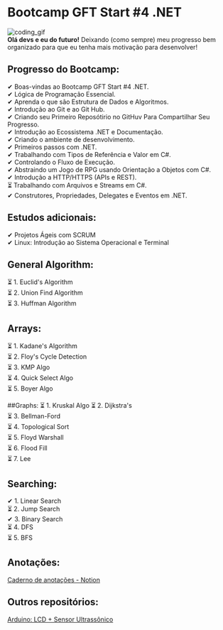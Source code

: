 # Bootcamp GFT Start #4 .NET

![coding_gif](https://media.giphy.com/media/26tn33aiTi1jkl6H6/giphy.gif)  
**Olá devs e eu do futuro!** Deixando (como sempre) meu progresso bem organizado para que eu tenha mais motivação para desenvolver!

## Progresso do Bootcamp:
✔ Boas-vindas ao Bootcamp GFT Start #4 .NET.  
✔ Lógica de Programação Essencial.  
✔ Aprenda o que são Estrutura de Dados e Algoritmos.  
✔ Introdução ao Git e ao Git Hub.  
✔ Criando seu Primeiro Reposótirio no GitHuv Para Compartilhar Seu Progresso.  
✔ Introdução ao Ecossistema .NET e Documentação.  
✔ Criando o ambiente de desenvolvimento.  
✔ Primeiros passos com .NET.  
✔ Trabalhando com Tipos de Referência e Valor em C#.  
✔ Controlando o Fluxo de Execução.  
✔ Abstraindo um Jogo de RPG usando Orientação a Objetos com C#.  
✔ Introdução a HTTP/HTTPS (APIs e REST).  
⏳ Trabalhando com Arquivos e Streams em C#.  
✔ Construtores, Propriedades, Delegates e Eventos em .NET.  

## Estudos adicionais:
✔ Projetos Ágeis com SCRUM  
✔ Linux: Introdução ao Sistema Operacional e Terminal

## General Algorithm:
⏳ 1. Euclid's Algorithm  
⏳ 2. Union Find Algorithm  
⏳ 3. Huffman Algorithm  

## Arrays:
⏳ 1. Kadane's Algorithm  
⏳ 2. Floy's Cycle Detection  
⏳ 3. KMP Algo  
⏳ 4. Quick Select Algo  
⏳ 5. Boyer Algo  

##Graphs:
⏳ 1. Kruskal Algo
⏳ 2. Dijkstra's  
⏳ 3. Bellman-Ford  
⏳ 4. Topological Sort  
⏳ 5. Floyd Warshall  
⏳ 6. Flood Fill  
⏳ 7. Lee  

## Searching:
✔ 1. Linear Search  
⏳ 2. Jump Search  
✔ 3. Binary Search  
⏳ 4. DFS  
⏳ 5. BFS  

## Anotações:

[Caderno de anotações - Notion](https://otaviospace.notion.site/GFT-Start-4-4ff376acdda34de9862d431e9dce1879)  

## Outros repositórios:

[Arduino: LCD + Sensor Ultrassônico](https://github.com/otavio-paz/Arduino-LCD-Ultrassonico.git)
